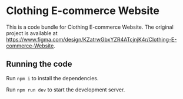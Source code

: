 
  # Clothing E-commerce Website

  This is a code bundle for Clothing E-commerce Website. The original project is available at https://www.figma.com/design/KZatrwGbxYZR4ATcjnjK4r/Clothing-E-commerce-Website.

  ## Running the code

  Run `npm i` to install the dependencies.

  Run `npm run dev` to start the development server.
  